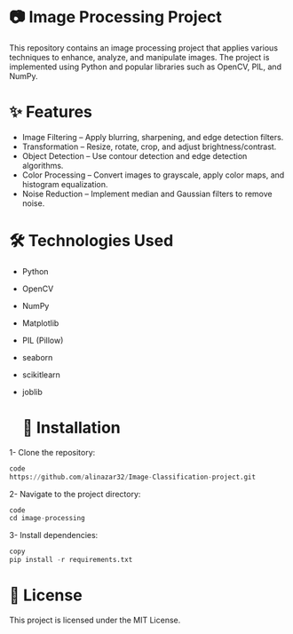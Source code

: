 # 📷 Image Processing Project 
This repository contains an image processing project that applies various techniques to enhance, analyze, and manipulate images. The project is implemented using Python and popular libraries such as OpenCV, PIL, and NumPy. 
# ✨ Features
- Image Filtering – Apply blurring, sharpening, and edge detection filters.
- Transformation – Resize, rotate, crop, and adjust brightness/contrast.
- Object Detection – Use contour detection and edge detection algorithms.
- Color Processing – Convert images to grayscale, apply color maps, and histogram equalization.
- Noise Reduction – Implement median and Gaussian filters to remove noise.

# 🛠️ Technologies Used
- Python
- OpenCV
- NumPy
- Matplotlib
- PIL (Pillow)
- seaborn
- scikitlearn
- joblib

  # 🚀 Installation
1- Clone the repository:

  ```python
  code
  https://github.com/alinazar32/Image-Classification-project.git
  ```
2- Navigate to the project directory:
  ```python
  code
  cd image-processing
   ```
3- Install dependencies:
```python
copy
pip install -r requirements.txt
```

  # 📄 License
This project is licensed under the MIT License.


